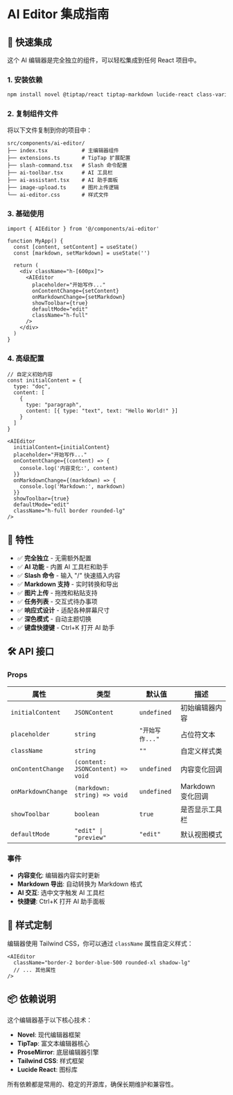 # AI Editor 集成指南

## 🚀 快速集成

这个 AI 编辑器是完全独立的组件，可以轻松集成到任何 React 项目中。

### 1. 安装依赖

```bash
npm install novel @tiptap/react tiptap-markdown lucide-react class-variance-authority tailwind-merge use-debounce
```

### 2. 复制组件文件

将以下文件复制到你的项目中：

```
src/components/ai-editor/
├── index.tsx           # 主编辑器组件
├── extensions.ts       # TipTap 扩展配置
├── slash-command.tsx   # Slash 命令配置
├── ai-toolbar.tsx      # AI 工具栏
├── ai-assistant.tsx    # AI 助手面板
├── image-upload.ts     # 图片上传逻辑
└── ai-editor.css       # 样式文件
```

### 3. 基础使用

```tsx
import { AIEditor } from '@/components/ai-editor'

function MyApp() {
  const [content, setContent] = useState()
  const [markdown, setMarkdown] = useState('')

  return (
    <div className="h-[600px]">
      <AIEditor
        placeholder="开始写作..."
        onContentChange={setContent}
        onMarkdownChange={setMarkdown}
        showToolbar={true}
        defaultMode="edit"
        className="h-full"
      />
    </div>
  )
}
```

### 4. 高级配置

```tsx
// 自定义初始内容
const initialContent = {
  type: "doc",
  content: [
    {
      type: "paragraph",
      content: [{ type: "text", text: "Hello World!" }]
    }
  ]
}

<AIEditor
  initialContent={initialContent}
  placeholder="开始写作..."
  onContentChange={(content) => {
    console.log('内容变化:', content)
  }}
  onMarkdownChange={(markdown) => {
    console.log('Markdown:', markdown)
  }}
  showToolbar={true}
  defaultMode="edit"
  className="h-full border rounded-lg"
/>
```

## 🎯 特性

- ✅ **完全独立** - 无需额外配置
- ✅ **AI 功能** - 内置 AI 工具栏和助手
- ✅ **Slash 命令** - 输入 "/" 快速插入内容
- ✅ **Markdown 支持** - 实时转换和导出
- ✅ **图片上传** - 拖拽和粘贴支持
- ✅ **任务列表** - 交互式待办事项
- ✅ **响应式设计** - 适配各种屏幕尺寸
- ✅ **深色模式** - 自动主题切换
- ✅ **键盘快捷键** - Ctrl+K 打开 AI 助手

## 🛠️ API 接口

### Props

| 属性 | 类型 | 默认值 | 描述 |
|------|------|--------|------|
| `initialContent` | `JSONContent` | `undefined` | 初始编辑器内容 |
| `placeholder` | `string` | `"开始写作..."` | 占位符文本 |
| `className` | `string` | `""` | 自定义样式类 |
| `onContentChange` | `(content: JSONContent) => void` | `undefined` | 内容变化回调 |
| `onMarkdownChange` | `(markdown: string) => void` | `undefined` | Markdown 变化回调 |
| `showToolbar` | `boolean` | `true` | 是否显示工具栏 |
| `defaultMode` | `"edit" \| "preview"` | `"edit"` | 默认视图模式 |

### 事件

- **内容变化**: 编辑器内容实时更新
- **Markdown 导出**: 自动转换为 Markdown 格式
- **AI 交互**: 选中文字触发 AI 工具栏
- **快捷键**: Ctrl+K 打开 AI 助手面板

## 🎨 样式定制

编辑器使用 Tailwind CSS，你可以通过 `className` 属性自定义样式：

```tsx
<AIEditor
  className="border-2 border-blue-500 rounded-xl shadow-lg"
  // ... 其他属性
/>
```

## 📦 依赖说明

这个编辑器基于以下核心技术：

- **Novel**: 现代编辑器框架
- **TipTap**: 富文本编辑器核心
- **ProseMirror**: 底层编辑器引擎
- **Tailwind CSS**: 样式框架
- **Lucide React**: 图标库

所有依赖都是常用的、稳定的开源库，确保长期维护和兼容性。
